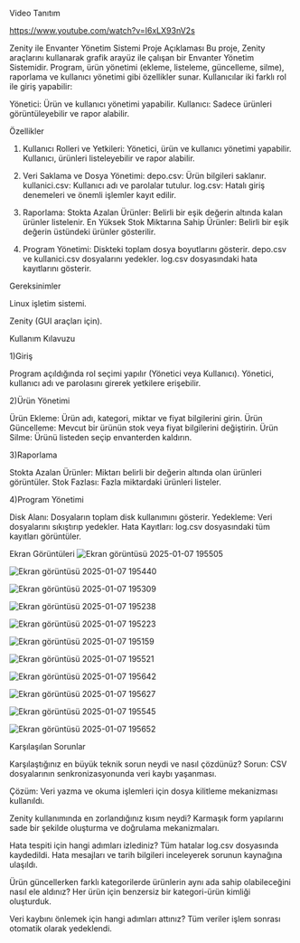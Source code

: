 Video Tanıtım

https://www.youtube.com/watch?v=I6xLX93nV2s

Zenity ile Envanter Yönetim Sistemi
Proje Açıklaması
Bu proje, Zenity araçlarını kullanarak grafik arayüz ile çalışan bir Envanter Yönetim Sistemidir. Program, ürün yönetimi (ekleme, listeleme, güncelleme, silme), raporlama ve kullanıcı yönetimi gibi özellikler sunar. Kullanıcılar iki farklı rol ile giriş yapabilir:

Yönetici: Ürün ve kullanıcı yönetimi yapabilir.
Kullanıcı: Sadece ürünleri görüntüleyebilir ve rapor alabilir.


Özellikler
1) Kullanıcı Rolleri ve Yetkileri:
Yönetici, ürün ve kullanıcı yönetimi yapabilir.
Kullanıcı, ürünleri listeleyebilir ve rapor alabilir.

2) Veri Saklama ve Dosya Yönetimi:
depo.csv: Ürün bilgileri saklanır.
kullanici.csv: Kullanıcı adı ve parolalar tutulur.
log.csv: Hatalı giriş denemeleri ve önemli işlemler kayıt edilir.

3) Raporlama:
Stokta Azalan Ürünler: Belirli bir eşik değerin altında kalan ürünler listelenir.
En Yüksek Stok Miktarına Sahip Ürünler: Belirli bir eşik değerin üstündeki ürünler gösterilir.

4) Program Yönetimi:
Diskteki toplam dosya boyutlarını gösterir.
depo.csv ve kullanici.csv dosyalarını yedekler.
log.csv dosyasındaki hata kayıtlarını gösterir.

Gereksinimler

Linux işletim sistemi.

Zenity (GUI araçları için).


Kullanım Kılavuzu

1)Giriş

Program açıldığında rol seçimi yapılır (Yönetici veya Kullanıcı).
Yönetici, kullanıcı adı ve parolasını girerek yetkilere erişebilir.

2)Ürün Yönetimi

Ürün Ekleme: Ürün adı, kategori, miktar ve fiyat bilgilerini girin.
Ürün Güncelleme: Mevcut bir ürünün stok veya fiyat bilgilerini değiştirin.
Ürün Silme: Ürünü listeden seçip envanterden kaldırın.

3)Raporlama

Stokta Azalan Ürünler: Miktarı belirli bir değerin altında olan ürünleri görüntüler.
Stok Fazlası: Fazla miktardaki ürünleri listeler.

4)Program Yönetimi

Disk Alanı: Dosyaların toplam disk kullanımını gösterir.
Yedekleme: Veri dosyalarını sıkıştırıp yedekler.
Hata Kayıtları: log.csv dosyasındaki tüm kayıtları görüntüler.


Ekran Görüntüleri
![Ekran görüntüsü 2025-01-07 195505](https://github.com/user-attachments/assets/aba9fa54-0a5e-4454-91ab-b4cc6dd7020b)

![Ekran görüntüsü 2025-01-07 195440](https://github.com/user-attachments/assets/8d48714b-29bd-4de9-8984-85a6dcb9dc8f)

![Ekran görüntüsü 2025-01-07 195309](https://github.com/user-attachments/assets/4208becc-d242-4d3a-b4c6-e4e055a12351)

![Ekran görüntüsü 2025-01-07 195238](https://github.com/user-attachments/assets/15c6fb81-57c9-42e1-b995-17294848a891)

![Ekran görüntüsü 2025-01-07 195223](https://github.com/user-attachments/assets/a8ada825-1d06-4149-ba7b-2bcd2e08c019)

![Ekran görüntüsü 2025-01-07 195159](https://github.com/user-attachments/assets/e3f117ce-d9bb-4879-aea3-dfcc0b32c134)

![Ekran görüntüsü 2025-01-07 195521](https://github.com/user-attachments/assets/637830be-5480-43d6-b56e-0544edcdf2cb)

![Ekran görüntüsü 2025-01-07 195642](https://github.com/user-attachments/assets/72cd01c9-0915-449d-9115-6fb6d1d37262)

![Ekran görüntüsü 2025-01-07 195627](https://github.com/user-attachments/assets/f2cc4d36-4da1-49ce-932a-9a6826d51dac)

![Ekran görüntüsü 2025-01-07 195545](https://github.com/user-attachments/assets/6e8a27e8-62c3-4643-a806-82fe795364c7)

![Ekran görüntüsü 2025-01-07 195652](https://github.com/user-attachments/assets/3e9d15bd-618d-4fc4-a0e7-4ca9c9bd100c)


Karşılaşılan Sorunlar

Karşılaştığınız en büyük teknik sorun neydi ve nasıl çözdünüz?
Sorun: CSV dosyalarının senkronizasyonunda veri kaybı yaşanması.

Çözüm: Veri yazma ve okuma işlemleri için dosya kilitleme mekanizması kullanıldı.

Zenity kullanımında en zorlandığınız kısım neydi?
Karmaşık form yapılarını sade bir şekilde oluşturma ve doğrulama mekanizmaları.

Hata tespiti için hangi adımları izlediniz?
Tüm hatalar log.csv dosyasında kaydedildi. Hata mesajları ve tarih bilgileri inceleyerek sorunun kaynağına ulaşıldı.

Ürün güncellerken farklı kategorilerde ürünlerin aynı ada sahip olabileceğini nasıl ele aldınız?
Her ürün için benzersiz bir kategori-ürün kimliği oluşturduk.

Veri kaybını önlemek için hangi adımları attınız?
Tüm veriler işlem sonrası otomatik olarak yedeklendi.

